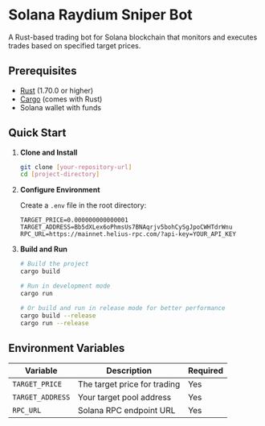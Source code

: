 # Solana Raydium Sniper Bot

A Rust-based trading bot for Solana blockchain that monitors and executes trades based on specified target prices.

## Prerequisites

- [Rust](https://www.rust-lang.org/tools/install) (1.70.0 or higher)
- [Cargo](https://doc.rust-lang.org/cargo/getting-started/installation.html) (comes with Rust)
- Solana wallet with funds

## Quick Start

1. **Clone and Install**
   ```bash
   git clone [your-repository-url]
   cd [project-directory]
   ```

2. **Configure Environment**
   
   Create a `.env` file in the root directory:
   ```env
   TARGET_PRICE=0.000000000000001
   TARGET_ADDRESS=Bb5dXLex6oPhmsUs7BNAqrjv5bohCySgJpoCWHTdrWnu
   RPC_URL=https://mainnet.helius-rpc.com/?api-key=YOUR_API_KEY
   ```

3. **Build and Run**
   ```bash
   # Build the project
   cargo build

   # Run in development mode
   cargo run

   # Or build and run in release mode for better performance
   cargo build --release
   cargo run --release
   ```

## Environment Variables

| Variable | Description | Required |
|----------|-------------|----------|
| `TARGET_PRICE` | The target price for trading | Yes |
| `TARGET_ADDRESS` | Your target pool address | Yes |
| `RPC_URL` | Solana RPC endpoint URL | Yes |
